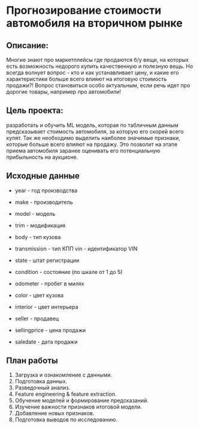 # Прогнозирование стоимости автомобиля на вторичном рынке

## Описание:  
Многие знают про маркетплейсы где продаются б/у вещи, на которых есть
возможность недорого купить качественную и полезную вещь. Но всегда волнует
вопрос - кто и как устанавливает цену, и какие его характеристики больше всего
влияют на итоговую стоимость продажи?! Вопрос становиться особо актуальным, если
речь идет про дорогие товары, например про автомобили! 

## Цель проекта:  
разработать и обучить ML модель, которая по табличным данным
предсказывает стоимость автомобиля, за которую его скорей всего купят. Так же
необходимо выделить наиболее значимые признаки, которые больше всего влияют на
продажу. Это позволит на этапе приема автомобиля заранее оценивать его
потенциальную прибыльность на аукционе.

## Исходные данные
- year - год производства
- make - производитель
- model - модель
- trim - модификация
- body - тип кузова
- transmission - тип КПП vin - идентификатор VIN
- state - штат регистрации

- condition - состояние (по шкале от 1 до 5)
- odometer - пробег в милях
- color - цвет кузова
- interior - цвет интерьера
- seller - продавец
- sellingprice - цена продажи
- saledate - дата продажи

## План работы 
1. Загрузка и ознакомление с данными.
2. Подготовка данных.
3. Разведочный анализ.
4. Feature engineering & feature extraction.
5. Обучение моделей и формирование предсказаний.
6. Изучение важности признаков итоговой модели.
7. Добавление новых признаков.
8. Подготовка выводов по исследованию.

